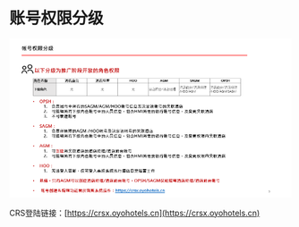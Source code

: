 # 账号权限分级

![](../../../.gitbook/assets/image%20%282%29.png)

CRS登陆链接：[https://crsx.oyohotels.cn](https://crsx.oyohotels.cn)  


